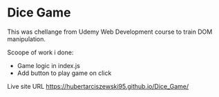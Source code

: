 # Dice Game
This was chellange from Udemy Web Development course to train DOM manipulation.

Scoope of work i done:
- Game logic in index.js
- Add button to play game on click

Live site URL https://hubertarciszewski95.github.io/Dice_Game/
